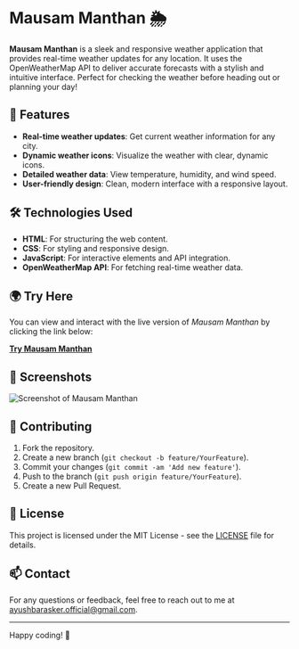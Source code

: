 # Mausam Manthan 🌦️

**Mausam Manthan** is a sleek and responsive weather application that provides real-time weather updates for any location. It uses the OpenWeatherMap API to deliver accurate forecasts with a stylish and intuitive interface. Perfect for checking the weather before heading out or planning your day!

## 📜 **Features**
- **Real-time weather updates**: Get current weather information for any city.
- **Dynamic weather icons**: Visualize the weather with clear, dynamic icons.
- **Detailed weather data**: View temperature, humidity, and wind speed.
- **User-friendly design**: Clean, modern interface with a responsive layout.

## 🛠 **Technologies Used**
- **HTML**: For structuring the web content.
- **CSS**: For styling and responsive design.
- **JavaScript**: For interactive elements and API integration.
- **OpenWeatherMap API**: For fetching real-time weather data.

## 🌍 **Try Here**
You can view and interact with the live version of *Mausam Manthan* by clicking the link below:

[**Try Mausam Manthan**](https://ayush-barasker.github.io/Mausam-Manthan/)

## 📸 **Screenshots**
![Screenshot of Mausam Manthan](path/to/screenshot.png)

## 🤝 **Contributing**
1. Fork the repository.
2. Create a new branch (`git checkout -b feature/YourFeature`).
3. Commit your changes (`git commit -am 'Add new feature'`).
4. Push to the branch (`git push origin feature/YourFeature`).
5. Create a new Pull Request.

## 📝 **License**
This project is licensed under the MIT License - see the [LICENSE](LICENSE) file for details.

## 📫 **Contact**
For any questions or feedback, feel free to reach out to me at [ayushbarasker.official@gmail.com](mailto:ayushbarasker.official@gmail.com).

---

Happy coding! 🚀
